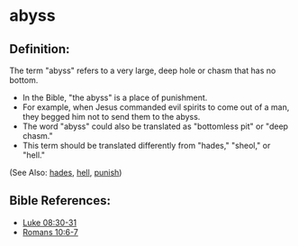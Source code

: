 # abyss #

## Definition: ##

The term "abyss" refers to a very large, deep hole or chasm that has no bottom.

 * In the Bible, "the abyss" is a place of punishment.
 * For example, when Jesus commanded evil spirits to come out of a man, they begged him not to send them to the abyss.
 * The word "abyss" could also be translated as "bottomless pit" or "deep chasm."
 * This term should be translated differently from "hades," "sheol,"  or "hell."

(See Also: [hades](../other/hades.md), [hell](../kt/hell.md), [punish](../other/punish.md))

## Bible References: ##

* [Luke 08:30-31](https://door43.org/en/bible/notes/luk/08/30)
* [Romans 10:6-7](https://door43.org/en/bible/notes/rom/10/06)

